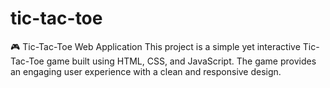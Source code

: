 # tic-tac-toe
🎮 Tic-Tac-Toe Web Application This project is a simple yet interactive Tic-Tac-Toe game built using HTML, CSS, and JavaScript. The game provides an engaging user experience with a clean and responsive design.
